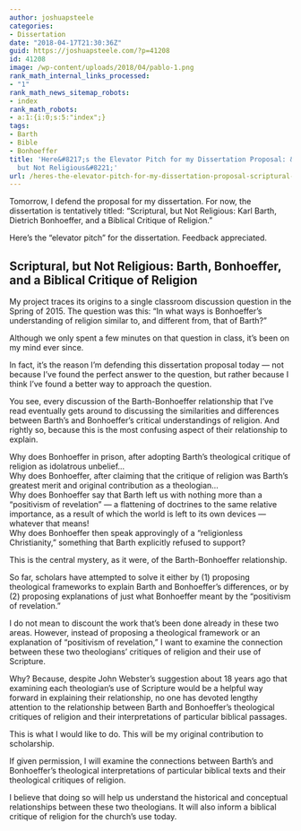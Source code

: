 ```yaml
---
author: joshuapsteele
categories:
- Dissertation
date: "2018-04-17T21:30:36Z"
guid: https://joshuapsteele.com/?p=41208
id: 41208
image: /wp-content/uploads/2018/04/pablo-1.png
rank_math_internal_links_processed:
- "1"
rank_math_news_sitemap_robots:
- index
rank_math_robots:
- a:1:{i:0;s:5:"index";}
tags:
- Barth
- Bible
- Bonhoeffer
title: 'Here&#8217;s the Elevator Pitch for my Dissertation Proposal: &#8220;Scriptural,
  but Not Religious&#8221;'
url: /heres-the-elevator-pitch-for-my-dissertation-proposal-scriptural-but-not-religious/
---
```


Tomorrow, I defend the proposal for my dissertation. For now, the dissertation is tentatively titled: “Scriptural, but Not Religious: Karl Barth, Dietrich Bonhoeffer, and a Biblical Critique of Religion.”

Here’s the “elevator pitch” for the dissertation. Feedback appreciated.

## Scriptural, but Not Religious: Barth, Bonhoeffer, and a Biblical Critique of Religion

My project traces its origins to a single classroom discussion question in the Spring of 2015. The question was this: “In what ways is Bonhoeffer’s understanding of religion similar to, and different from, that of Barth?”

Although we only spent a few minutes on that question in class, it’s been on my mind ever since.

In fact, it’s the reason I’m defending this dissertation proposal today — not because I’ve found the perfect answer to the question, but rather because I think I’ve found a better way to approach the question.

You see, every discussion of the Barth-Bonhoeffer relationship that I’ve read eventually gets around to discussing the similarities and differences between Barth’s and Bonhoeffer’s critical understandings of religion. And rightly so, because this is the most confusing aspect of their relationship to explain.

Why does Bonhoeffer in prison, after adopting Barth’s theological critique of religion as idolatrous unbelief…  
Why does Bonhoeffer, after claiming that the critique of religion was Barth’s greatest merit and original contribution as a theologian…  
Why does Bonhoeffer say that Barth left us with nothing more than a “positivism of revelation” — a flattening of doctrines to the same relative importance, as a result of which the world is left to its own devices — whatever that means!  
Why does Bonhoeffer then speak approvingly of a “religionless Christianity,” something that Barth explicitly refused to support?

This is the central mystery, as it were, of the Barth-Bonhoeffer relationship.

So far, scholars have attempted to solve it either by (1) proposing theological frameworks to explain Barth and Bonhoeffer’s differences, or by (2) proposing explanations of just what Bonhoeffer meant by the “positivism of revelation.”

I do not mean to discount the work that’s been done already in these two areas. However, instead of proposing a theological framework or an explanation of “positivism of revelation,” I want to examine the connection between these two theologians’ critiques of religion and their use of Scripture.

Why? Because, despite John Webster’s suggestion about 18 years ago that examining each theologian’s use of Scripture would be a helpful way forward in explaining their relationship, no one has devoted lengthy attention to the relationship between Barth and Bonhoeffer’s theological critiques of religion and their interpretations of particular biblical passages.

This is what I would like to do. This will be my original contribution to scholarship.

If given permission, I will examine the connections between Barth’s and Bonhoeffer’s theological interpretations of particular biblical texts and their theological critiques of religion.

I believe that doing so will help us understand the historical and conceptual relationships between these two theologians. It will also inform a biblical critique of religion for the church’s use today.